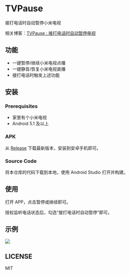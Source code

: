 # TVPause
接打电话时自动暂停小米电视

相关博客：[TVPause : 接打电话时自动暂停电视](https://blog.andiedie.cn/posts/cb98/)

## 功能
- 一键暂停/继续小米电视点播
- 一键静音/恢复小米电视直播
- 接打电话时触发上述功能

## 安装

### Prerequisites
- 家里有个小米电视
- Android 5.1 及以上

### APK
从 [Release](https://github.com/Andiedie/TVPause/releases) 下载最新版本，安装到安卓手机即可。

### Source Code
将本仓库的代码下载到本地，使用 Android Studio 打开并构建。

## 使用
打开 APP，点击暂停或继续即可。

授权监听电话状态后，勾选“接打电话时自动暂停”即可。

## 示例
![](https://blog.andiedie.cn/assets/image-20190211184923522.gif)

## LICENSE
MIT
